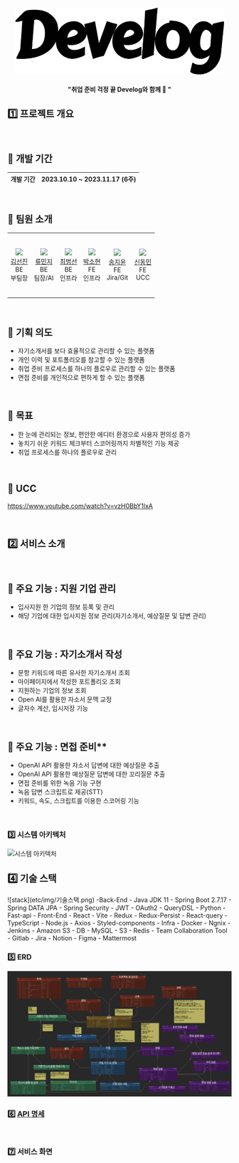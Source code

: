 <div align="center">
  <br />
<img src="etc/img/logo.png" width="470" height="150"/>
    <h4>"취업 준비 걱정 끝 Develog와 함께 🎐 "</h4>
</div>

<h2>1️⃣ 프로젝트 개요</h2> 
 <br />
 
## 📌 개발 기간

| 개발 기간 | 2023.10.10 ~ 2023.11.17 (6주) |
| --- | --- |
 <br />

## 📌 팀원 소개
<div>
<table>
    <tr>
        <td height="140px" align="center"> <a href="https://github.com/sunjinb">
            <img src="etc/img/Team선진.PNG" width="140px" /><br>김선진<br></a>BE<br>부팀장<br></td>
        <td height="140px" align="center"> <a href="https://github.com/mxnzx">
            <img src="etc/img/Team민지.PNG" width="140px" /><br>류민지<br></a>BE<br>팀장/AI<br></td>
        <td height="140px" align="center"> <a href="https://github.com/bmsnc">
            <img src="etc/img/Team범선.PNG" width="140px" /><br>최범선<br></a>BE<br>인프라<br></td>
        <td height="140px" align="center"> <a href="https://github.com/Sohyun043011">
            <img src="etc/img/Team소현.PNG" width="140px" /><br>박소현<br></a>FE<br>인프라<br></td>
        <td height="140px" align="center"> <a href="https://github.com/wldbs8241">
            <img src="etc/img/Team지윤.PNG" width="140px" /><br>송지윤<br></a>FE<br>Jira/Git<br></td>
        <td height="140px" align="center"> <a href="https://github.com/golddonge">
            <img src="etc/img/Team동민.PNG" width="140px" /><br>신동민<br></a>FE<br>UCC<br></td>
    </tr>
</table>
</div>
 <br />

## 📌 기획 의도
- 자기소개서를 보다 효율적으로 관리할 수 있는 플랫폼
- 개인 이력 및 포트폴리오를 참고할 수 있는 플랫폼
- 취업 준비 프로세스를 하나의 플로우로 관리할 수 있는 플랫폼
- 면접 준비를 개인적으로 편하게 할 수 있는 플랫폼

<br />

## 📌 목표
- 한 눈에 관리되는 정보, 편안한 에디터 환경으로 사용자 편의성 증가
- 놓치기 쉬운 키워드 체크부터 스코어링까지 차별적인 기능 제공
- 취업 프로세스를 하나의 플로우로 관리
<br />

## 📌 UCC
https://www.youtube.com/watch?v=vzH0BbY1lxA
<br />

<br />
<h2>2️⃣ 서비스 소개</h2> 
<br />
 
## 📌 주요 기능 : 지원 기업 관리
- 입사지원 한 기업의 정보 등록 및 관리
- 해당 기업에 대한 입사지원 정보 관리(자기소개서, 예상질문 및 답변 관리)
<br />

## 📌 주요 기능 : 자기소개서 작성
- 문항 키워드에 따른 유사한 자기소개서 조회
- 마이페이지에서 작성한 포트폴리오 조회
- 지원하는 기업의 정보 조회
- Open AI를 활용한 자소서 문맥 교정
- 글자수 계산, 임시저장 기능
<br />

## 📌 주요 기능 : 면접 준비**
- OpenAI API 활용한 자소서 답변에 대한 예상질문 추출
- OpenAI API 활용한 예상질문 답변에 대한 꼬리질문 추출
- 면접 준비를 위한 녹음 기능 구현
- 녹음 답변 스크립트로 제공(STT)
- 키워드, 속도, 스크립트를 이용한 스코어링 기능
<br />

### 3️⃣ 시스템 아키텍처
![시스템 아키텍처](etc/img/시스템_아키텍처.png)
<br />

<h2>4️⃣ 기술 스택</h2> 
![stack](etc/img/기술스택.png)
-Back-End
    - Java JDK 11
    - Spring Boot 2.7.17
    - Spring DATA JPA
    - Spring Security
    - JWT
    - OAuth2
    - QueryDSL
    - Python
    - Fast-api
- Front-End
    - React
    - Vite
    - Redux
    - Redux-Persist
    - React-query
    - TypeScript
    - Node.js
    - Axios
    - Styled-components
- Infra
    - Docker
    - Ngnix
    - Jenkins
    - Amazon S3
- DB
    - MySQL
    - S3
    - Redis
- Team Collaboration Tool
    - Gitlab
    - Jira
    - Notion
    - Figma
    - Mattermost
<br />

### 5️⃣ ERD
![ERD](etc/img/ERD.png)
<br />

### 6️⃣ [API 명세](https://educated-horn-9ae.notion.site/c6f8f48adc6f4535ae402d06777fda74?v=e65a4a0f258c42d6aeca896e1439a565)
<br />

### 7️⃣ 서비스 화면
<br />
